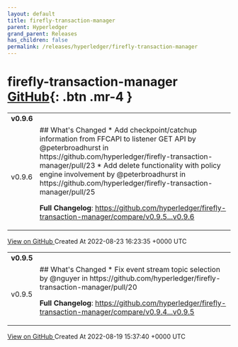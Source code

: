 ```yaml
---
layout: default
title: firefly-transaction-manager
parent: Hyperledger
grand_parent: Releases
has_children: false
permalink: /releases/hyperledger/firefly-transaction-manager
---
```


# firefly-transaction-manager <span class="fs-3 right-align">[GitHub](https://github.com/hyperledger/firefly-transaction-manager){: .btn .mr-4 }</span>


<div>
    <table>
        <tr>
            <td colspan="2">
                <b>
                    v0.9.6
                </b>
            </td>
        </tr>
        <tr>
            <td>
                <span class="chip">
                    v0.9.6
                </span>
            </td>
            <td>
                ## What's Changed
* Add checkpoint/catchup information from FFCAPI to listener GET API by @peterbroadhurst in https://github.com/hyperledger/firefly-transaction-manager/pull/23
* Add delete functionality with policy engine involvement by @peterbroadhurst in https://github.com/hyperledger/firefly-transaction-manager/pull/25


**Full Changelog**: https://github.com/hyperledger/firefly-transaction-manager/compare/v0.9.5...v0.9.6
            </td>
        </tr>
    </table>
    <a href="https://github.com/hyperledger/firefly-transaction-manager/releases/tag/v0.9.6" class=".btn">
        View on GitHub
    </a>
    <span class="right-align">
        Created At 2022-08-23 16:23:35 +0000 UTC
    </span>
</div>

<div>
    <table>
        <tr>
            <td colspan="2">
                <b>
                    v0.9.5
                </b>
            </td>
        </tr>
        <tr>
            <td>
                <span class="chip">
                    v0.9.5
                </span>
            </td>
            <td>
                ## What's Changed
* Fix event stream topic selection by @nguyer in https://github.com/hyperledger/firefly-transaction-manager/pull/20


**Full Changelog**: https://github.com/hyperledger/firefly-transaction-manager/compare/v0.9.4...v0.9.5
            </td>
        </tr>
    </table>
    <a href="https://github.com/hyperledger/firefly-transaction-manager/releases/tag/v0.9.5" class=".btn">
        View on GitHub
    </a>
    <span class="right-align">
        Created At 2022-08-19 15:37:40 +0000 UTC
    </span>
</div>

